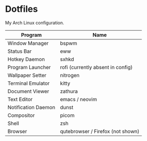 # Dotfiles

My Arch Linux configuration.

| Program             | Name                              |
|---------------------|-----------------------------------|
| Window Manager      | bspwm                             |
| Status Bar          | eww                               |
| Hotkey Daemon       | sxhkd                             |
| Program Launcher    | rofi (currently absent in config) |
| Wallpaper Setter    | nitrogen                          |
| Terminal Emulator   | kitty                             |
| Document Viewer     | zathura                           |
| Text Editor         | emacs / neovim                    |
| Notification Daemon | dunst                             |
| Compositor          | picom                             |
| Shell               | zsh                               |
| Browser             | qutebrowser / Firefox (not shown) |
